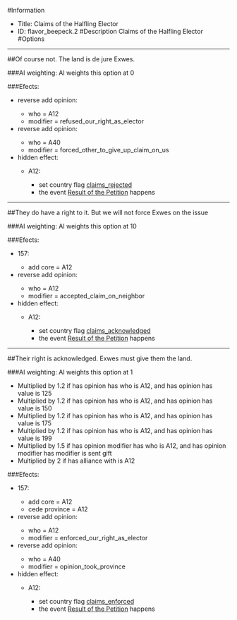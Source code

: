 #Information
 - Title: Claims of the Halfling Elector
 - ID: flavor_beepeck.2
#Description
Claims of the Halfling Elector
#Options

___
##Of course not. The land is de jure Exwes.

###AI weighting:
AI weights this option at 0


###Efects:<ul><li>reverse add opinion:</li><ul><li>who = A12</li><li>modifier = refused_our_right_as_elector</li></ul><li>reverse add opinion:</li><ul><li>who = A40</li><li>modifier = forced_other_to_give_up_claim_on_us</li></ul><li>hidden effect:</li><ul><li>A12:</li><ul><li>set country flag [claims_rejected](../flags/claims_rejected.md)</li><li>the event [Result of the Petition](../events/result_of_the_petition.md) happens</li></ul></ul></ul>

___
##They do have a right to it. But we will not force Exwes on the issue

###AI weighting:
AI weights this option at 10


###Efects:<ul><li>157:</li><ul><li>add core = A12</li></ul><li>reverse add opinion:</li><ul><li>who = A12</li><li>modifier = accepted_claim_on_neighbor</li></ul><li>hidden effect:</li><ul><li>A12:</li><ul><li>set country flag [claims_acknowledged](../flags/claims_acknowledged.md)</li><li>the event [Result of the Petition](../events/result_of_the_petition.md) happens</li></ul></ul></ul>

___
##Their right is acknowledged. Exwes must give them the land.

###AI weighting:
AI weights this option at 1
 - Multiplied by 1.2 if has opinion has who is A12, and has opinion has value is 125
 - Multiplied by 1.2 if has opinion has who is A12, and has opinion has value is 150
 - Multiplied by 1.2 if has opinion has who is A12, and has opinion has value is 175
 - Multiplied by 1.2 if has opinion has who is A12, and has opinion has value is 199
 - Multiplied by 1.5 if has opinion modifier has who is A12, and has opinion modifier has modifier is sent gift
 - Multiplied by 2 if has alliance with is A12


###Efects:<ul><li>157:</li><ul><li>add core = A12</li><li>cede province = A12</li></ul><li>reverse add opinion:</li><ul><li>who = A12</li><li>modifier = enforced_our_right_as_elector</li></ul><li>reverse add opinion:</li><ul><li>who = A40</li><li>modifier = opinion_took_province</li></ul><li>hidden effect:</li><ul><li>A12:</li><ul><li>set country flag [claims_enforced](../flags/claims_enforced.md)</li><li>the event [Result of the Petition](../events/result_of_the_petition.md) happens</li></ul></ul></ul>
